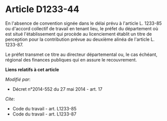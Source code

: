 # Article D1233-44

En l'absence de convention signée dans le délai prévu à l'article L. 1233-85 ou d'accord collectif de travail en tenant lieu,
le préfet du département où est situé l'établissement qui procède au licenciement établit un titre de perception pour la
contribution prévue au deuxième alinéa de l'article L. 1233-87. 

Le préfet transmet ce titre au   directeur départemental ou, le cas échéant, régional des finances publiques qui en assure le
recouvrement.

**Liens relatifs à cet article**

_Modifié par_:

  - Décret n°2014-552 du 27 mai 2014 - art. 17

_Cite_:

  - Code du travail - art. L1233-85
  - Code du travail - art. L1233-87
